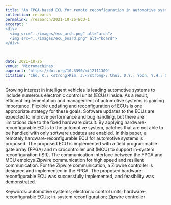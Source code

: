 ```yaml
---
title: "An FPGA-based ECU for remote reconfiguration in automotive systems"
collection: research 
permalink: /research/2021-10-26-ECU-1
excerpt: '
<div>
  <img src="../images/ecu_arch.png" alt="arch">
  <img src="../images/ecu_board.png" alt="board">
</div>'



date: 2021-10-26
venue: 'Micromachines'
paperurl: 'https://doi.org/10.3390/mi12111309'
citation: 'Cho, K.; <strong>Kim, J.</strong>; Choi, D.Y.; Yoon, Y.H.; Oh, J.H.; Lee, S.E. An FPGA-Based ECU for Remote Reconfiguration in Automotive Systems. Micromachines 2021, 12, 1309.'
---
```

Growing interest in intelligent vehicles is leading automotive systems to include numerous electronic control units (ECUs) inside. As a result, efficient implementation and management of automotive systems is gaining importance. Flexible updating and reconfiguration of ECUs is one appropriate strategy for these goals. Software updates to the ECUs are expected to improve performance and bug handling, but there are limitations due to the fixed hardware circuit. By applying hardware-reconfigurable ECUs to the automotive system, patches that are not able to be handled with only software updates are enabled. In this paper, a remotely hardware-reconfigurable ECU for automotive systems is proposed. The proposed ECU is implemented with a field programmable gate array (FPGA) and microcontroller unit (MCU) to support in-system reconfiguration (ISR). The communication interface between the FPGA and MCU employs Zipwire communication for high speed and resilient communication. For the Zipwire communication, a Zipwire controller is designed and implemented in the FPGA. The proposed hardware-reconfigurable ECU was successfully implemented, and feasibility was demonstrated.

Keywords: automotive systems; electronic control units; hardware-reconfigurable ECUs; in-system reconfiguration; Zipwire controller
